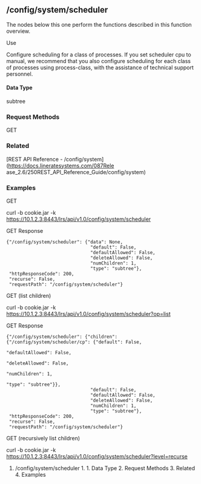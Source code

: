 ## /config/system/scheduler

The nodes below this one perform the functions described in this function
overview.

Use

Configure scheduling for a class of processes. If you set scheduler cpu to
manual, we recommend that you also configure scheduling for each class of
processes using process-class, with the assistance of technical support
personnel.

#### Data Type

subtree

### Request Methods

GET

### Related

[REST API Reference - /config/system](https://docs.lineratesystems.com/087Rele
ase_2.6/250REST_API_Reference_Guide/config/system)

### Examples

GET

curl -b cookie.jar -k
https://10.1.2.3:8443/lrs/api/v1.0/config/system/scheduler

GET Response

    
    {"/config/system/scheduler": {"data": None,
                                   "default": False,
                                   "defaultAllowed": False,
                                   "deleteAllowed": False,
                                   "numChildren": 1,
                                   "type": "subtree"},
     "httpResponseCode": 200,
     "recurse": False,
     "requestPath": "/config/system/scheduler"}
    

GET (list children)

curl -b cookie.jar -k
https://10.1.2.3:8443/lrs/api/v1.0/config/system/scheduler?op=list

GET Response

    
    {"/config/system/scheduler": {"children": {"/config/system/scheduler/cp": {"default": False,
                                                                                   "defaultAllowed": False,
                                                                                   "deleteAllowed": False,
                                                                                   "numChildren": 1,
                                                                                   "type": "subtree"}},
                                   "default": False,
                                   "defaultAllowed": False,
                                   "deleteAllowed": False,
                                   "numChildren": 1,
                                   "type": "subtree"},
     "httpResponseCode": 200,
     "recurse": False,
     "requestPath": "/config/system/scheduler"}
    

GET (recursively list children)

curl -b cookie.jar -k
https://10.1.2.3:8443/lrs/api/v1.0/config/system/scheduler?level=recurse

  1. /config/system/scheduler
    1.       1. Data Type
    2. Request Methods
    3. Related
    4. Examples

